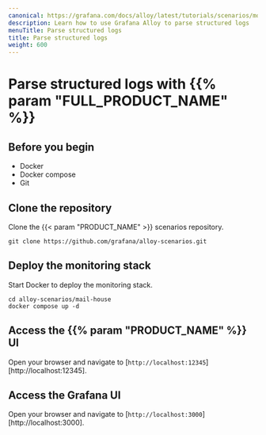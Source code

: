 ```yaml
---
canonical: https://grafana.com/docs/alloy/latest/tutorials/scenarios/monitor-tcp-logs/
description: Learn how to use Grafana Alloy to parse structured logs
menuTitle: Parse structured logs
title: Parse structured logs
weight: 600
---
```


# Parse structured logs with {{% param "FULL_PRODUCT_NAME" %}}

## Before you begin

* Docker
* Docker compose
* Git

## Clone the repository

Clone the {{< param "PRODUCT_NAME" >}} scenarios repository.

```shell
git clone https://github.com/grafana/alloy-scenarios.git
```

## Deploy the monitoring stack

Start Docker to deploy the monitoring stack.

```shell
cd alloy-scenarios/mail-house
docker compose up -d
```

## Access the {{% param "PRODUCT_NAME" %}} UI

Open your browser and navigate to [`http://localhost:12345`][http://localhost:12345].

## Access the Grafana UI

Open your browser and navigate to [`http://localhost:3000`][http://localhost:3000].
